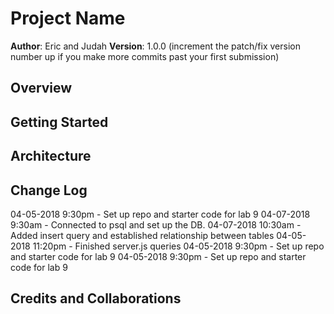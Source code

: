 # Project Name

**Author**: Eric and Judah
**Version**: 1.0.0 (increment the patch/fix version number up if you make more commits past your first submission)

## Overview
<!-- Provide a high level overview of what this application is and why you are building it, beyond the fact that it's an assignment for a Code Fellows 301 class. (i.e. What's your problem domain?) -->

## Getting Started
<!-- What are the steps that a user must take in order to build this app on their own machine and get it running? -->

## Architecture
<!-- Provide a detailed description of the application design. What technologies (languages, libraries, etc) you're using, and any other relevant design information. -->

## Change Log
<!-- Use this are to document the iterative changes made to your application as each feature is successfully implemented. Use time stamps. Here's an examples: -->

04-05-2018 9:30pm - Set up repo and starter code for lab 9
04-07-2018 9:30am - Connected to psql and set up the DB. 
04-07-2018 10:30am - Added insert query and established relationship between tables
04-05-2018 11:20pm - Finished server.js queries
04-05-2018 9:30pm - Set up repo and starter code for lab 9
04-05-2018 9:30pm - Set up repo and starter code for lab 9

## Credits and Collaborations
<!-- Give credit (and a link) to other people or resources that helped you build this application. -->
